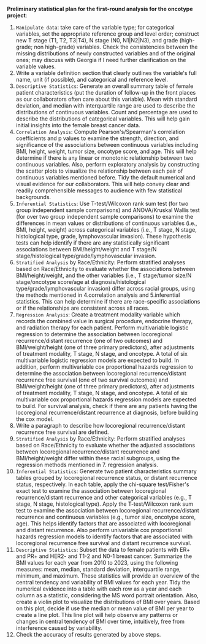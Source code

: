 **Preliminary statistical plan for the first-round analysis for the oncotype project**:

1. `Manipulate data`: take care of the variable type; for categorical variables, set the appropriate reference group and level order; construct new T stage (T1, T2, T3|T4), N stage (N0, N1|N2|N3), and grade (high-grade; non high-grade) variables. Check the consistencies between the missing distributions of newly constructed variables and of the original ones; may discuss with Georgia if I need further clarification on the variable values.
2. Write a variable definition section that clearly outlines the variable's full name, unit (if possible), and categorical and reference level.
3. `Descriptive Statistics`: Generate an overall summary table of female patient characteristics (put the duration of follow-up in the front places as our collaborators often care about this variable). Mean with standard deviation, and median with interquartile range are used to describe the distributions of continuous variables. Count and percentage are used to describe the distributions of categorical variables. This will help gain initial insights into the female breast cancer data.
4. `Correlation Analysis`: Compute Pearson's/Spearman's correlation coefficients and p values to examine the strength, direction, and significance of the associations between continuous variables including BMI, height, weight, tumor size, oncotype score, and age. This will help determine if there is any linear or monotonic relationship between two continuous variables. Also, perform exploratory analysis by constructing the scatter plots to visualize the relationship between each pair of continuous variables mentioned before. Tidy the default numerical and visual evidence for our collaborators. This will help convey clear and readily comprehensible messages to audience with few statistical backgrounds.
5. `Inferential Statistics`: Use T-test/Wilcoxon rank sum test (for two group independent sample comparisons) and ANOVA/Kruskal Wallis test (for over two group independent sample comparisons) to examine the differences in mean values or distributions of continuous variables (i.e., BMI, height, weight) across categorical variables (i.e., T stage, N stage, histological type, grade, lymphovascular invasion). These hypothesis tests can help identify if there are any statistically significant associations between BMI/height/weight and T stage/N stage/histological type/grade/lymphovascular invasion.
6. `Stratified Analysis` by Race/Ethnicity: Perform stratified analyses based on Race/Ethnicity to evaluate whether the associations between BMI/height/weight, and the other variables (i.e., T stage/tumor size/N stage/oncotype score/age at diagnosis/histological type/grade/lymphovascular invasion) differ across racial groups, using the methods mentioned in 4.correlation analysis and 5.inferential statistics. This can help determine if there are race-specific associations or if the relationships are consistent across all races.
7. `Regression Analysis`: Create a treatment modality variable which records the combined value in surgical procedure, endocrine therapy, and radiation therapy for each patient. Perform multivariable logistic regression to determine the association between locoregional recurrence/distant recurrence (one of two outcomes) and BMI/weight/height (one of three primary predictors), after adjustments of treatment modality, T stage, N stage, and oncotype. A total of six multivariable logistic regression models are expected to build. In addition, perform multivariable cox proportional hazards regression to determine the association between locoregional recurrence/distant recurrence free survival (one of two survival outcomes) and BMI/weight/height (one of three primary predictors), after adjustments of treatment modality, T stage, N stage, and oncotype. A total of six multivariable cox proportional hazards regression models are expected to build. For survival analysis, check if there are any patients having the locoregional recurrence/distant recurrence at diagnosis, before building the cox model. 
8. Write a paragraph to describe how locoregional recurrence/distant recurrence free survival are defined.
9. `Stratified Analysis` by Race/Ethnicity: Perform stratified analyses based on Race/Ethnicity to evaluate whether the adjusted associations between locoregional recurrence/distant recurrence and BMI/height/weight differ within these racial subgroups, using the regression methods mentioned in 7. regression analysis.
10. `Inferential Statistics`: Generate two patient characteristics summary tables grouped by locoregional recurrence status, or distant recurrence status, respectively. In each table, apply the chi-square test/Fisher's exact test to examine the association between locoregional recurrence/distant recurrence and other categorical variables (e.g., T stage, N stage, histological type). Apply the T-test/Wilcoxon rank sum test to examine the association between locoregional recurrence/distant recurrence and continuous variables (e.g., tumor size, oncotype score, age). This helps identify factors that are associated with locoregional and distant recurrence. Also perform univariable cox proportional hazards regression models to identify factors that are associated with locoregional recurrence free survival and distant recurrence survival. 
11. `Descriptive Statistics`: Subset the data to female patients with ER+ and PR+ and HER2- and T1-2 and N0-1 breast cancer. Summarize the BMI values for each year from 2010 to 2023, using the following measures: mean, median, standard deviation, interquartile range, minimum, and maximum. These statistics will provide an overview of the central tendency and variability of BMI values for each year. Tidy the numerical evidence into a table with each row as a year and each column as a statistic, considering the MS word portrait orientation. Also, create a violin plot to visualize the distributions of BMI over years. Based on this plot, decide if use the median or mean value of BMI per year to create a line plot. This line plot will help observe any patterns or changes in central tendency of BMI over time, intuitively, free from interference caused by variability.
12. Check the accuracy of results generated by above steps.
